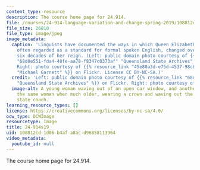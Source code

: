 ```yaml
---
content_type: resource
description: The course home page for 24.914.
file: /courses/24-914-language-variation-and-change-spring-2019/108812cd1d06b4afa8acd96858113964_24-914s19.jpg
file_size: 26810
file_type: image/jpeg
image_metadata:
  caption: 'Linguists have documented the ways in which Queen Elizabeth II''s accent,
    often regarded as a standard for formal spoken English, changed over the first
    six decades of her reign. (Left: public domain photo courtesy of {{% resource_link
    "68d0e551-fda4-48fe-aa78-f8347c0373af" "Queensland State Archives" %}} on Flickr.
    Right: photo courtesy of {{% resource_link "45e80a3d-e75d-4537-98c8-215358589cca"
    "Michael Garnett" %}} on Flickr. License CC BY-NC-SA.)'
  credit: 'Left: public domain photo courtesy of {{% resource_link "68d0e551-fda4-48fe-aa78-f8347c0373af"
    "Queensland State Archives" %}} on Flickr. Right: photo courtesy of'
  image-alt: A young woman waving out of an open car window, and another image of
    the same woman when much older, wearing a crown and waving out the window of a
    state coach.
learning_resource_types: []
license: https://creativecommons.org/licenses/by-nc-sa/4.0/
ocw_type: OCWImage
resourcetype: Image
title: 24-914s19
uid: 108812cd-1d06-b4af-a8ac-d96858113964
video_metadata:
  youtube_id: null
---
```

The course home page for 24.914.